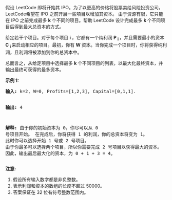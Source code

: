 <html>
 <body>
  <p>
   假设 LeetCode 即将开始其 IPO。为了以更高的价格将股票卖给风险投资公司，LeetCode希望在 IPO 之前开展一些项目以增加其资本。 由于资源有限，它只能在 IPO 之前完成最多
   <strong>
    k
   </strong>
   个不同的项目。帮助 LeetCode 设计完成最多
   <strong>
    k
   </strong>
   个不同项目后得到最大总资本的方式。
  </p>
  <p>
   给定若干个项目。对于每个项目
   <strong>
    i
   </strong>
   ，它都有一个纯利润
   <strong>
    P
    <sub>
     i
    </sub>
   </strong>
   ，并且需要最小的资本
   <strong>
    C
    <sub>
     i
    </sub>
   </strong>
   来启动相应的项目。最初，你有
   <strong>
    W
   </strong>
   资本。当你完成一个项目时，你将获得纯利润，且利润将被添加到你的总资本中。
  </p>
  <p>
   总而言之，从给定项目中选择最多
   <strong>
    k
   </strong>
   个不同项目的列表，以最大化最终资本，并输出最终可获得的最多资本。
  </p>
  <p>
   <strong>
    示例 1:
   </strong>
  </p>
  <pre>
<strong>输入:</strong> k=2, W=0, Profits=[1,2,3], Capital=[0,1,1].

<strong>输出:</strong> 4

<strong>解释:
</strong>由于你的初始资本为 0，你尽可以从 0 号项目开始。
在完成后，你将获得 1 的利润，你的总资本将变为 1。
此时你可以选择开始 1 号或 2 号项目。
由于你最多可以选择两个项目，所以你需要完成 2 号项目以获得最大的资本。
因此，输出最后最大化的资本，为 0 + 1 + 3 = 4。
</pre>
  <p>
  </p>
  <p>
   <strong>
    注意:
   </strong>
  </p>
  <ol>
   <li>
    假设所有输入数字都是非负整数。
   </li>
   <li>
    表示利润和资本的数组的长度不超过 50000。
   </li>
   <li>
    答案保证在 32 位有符号整数范围内。
   </li>
  </ol>
  <p>
  </p>
 </body>
</html>